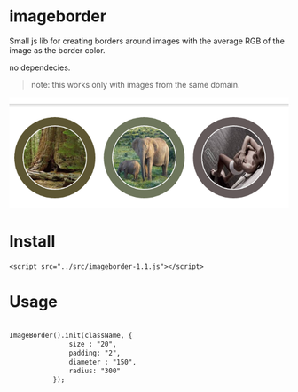 # imageborder
Small js lib for creating borders around images with the average RGB of the image as the border color.

no dependecies.

> note: this works only with images from the same domain.

![alt text](https://github.com/stevenvb/imageborder/blob/master/examples/screenshot.png "Example Chrome")

# Install
 ```<script src="../src/imageborder-1.1.js"></script>```
 
# Usage
 ```init(className,{options});
 
 ImageBorder().init(className, {
                size : "20",
                padding: "2",
                diameter : "150",
                radius: "300"
            });
